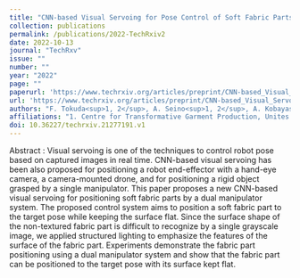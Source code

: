 ```yaml
---
title: "CNN-based Visual Servoing for Pose Control of Soft Fabric Parts"
collection: publications
permalink: /publications/2022-TechRxiv2
date: 2022-10-13
journal: "TechRxv"
issue: ""
number: ""
year: "2022"
page: ""
paperurl: 'https://www.techrxiv.org/articles/preprint/CNN-based_Visual_Servoing_for_Pose_Control_of_Soft_Fabric_Parts/21277191'
url: 'https://www.techrxiv.org/articles/preprint/CNN-based_Visual_Servoing_for_Pose_Control_of_Soft_Fabric_Parts/21277191'
authors: "F. Tokuda<sup>1, 2</sup>, A. Seino<sup>1, 2</sup>, A. Kobayashi<sup>1, 2</sup>, K. Kosuge<sup>4</sup>"
affiliations: "1. Centre for Transformative Garment Production, Unites 1215 to 1220, 12/F, Building 19W, SPX1, Hong Kong Schience Park, Pak Shek Kok, N. T., Hong Kong SAR <br> 2. Department of Electrical and Electronic Engineering, The University of Hong Kong, Hong Kong SAR <br> 3. Director of the JC STEM Lab of Robotics forSoft Materials, Department of Electrical and Electronic Engineering, Faculty of Engineering, The University of Hong Kong, Hong Kong SAR <br>"
doi: 10.36227/techrxiv.21277191.v1
---
```

Abstract
:	Visual servoing is one of the techniques to control robot pose based on captured images in real time. CNN-based visual servoing has been also proposed for positioning a robot end-effector with a hand-eye camera, a camera-mounted drone, and for positioning a rigid object grasped by a single manipulator. This paper proposes a new CNN-based visual servoing for positioning soft fabric parts by a dual manipulator system. The proposed control system aims to position a soft fabric part to the target pose while keeping the surface flat. Since the surface shape of the non-textured fabric part is difficult to recognize by a single grayscale image, we applied structured lighting to emphasize the features of the surface of the fabric part. Experiments demonstrate the fabric part positioning using a dual manipulator system and show that the fabric part can be positioned to the target pose with its surface kept flat.